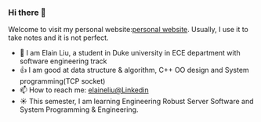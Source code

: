 ### Hi there 👋
Welcome to visit my personal website:[personal website](https://peiruliu.cn/). Usually, I use it to take notes and it is not perfect.

- 🔭 I am Elain Liu, a student in Duke university in ECE department with software engineering track
- :thumbsup: I am good at data structure & algorithm, C++ OO design and System programming(TCP socket)
- 📫 How to reach me: [elaineliu@Linkedin](https://www.linkedin.com/in/elaineliu219/)
- :sunny: This semester, I am learning Engineering Robust Server Software and System Programming & Engineering. 

